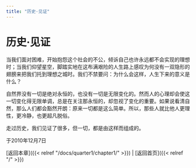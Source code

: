 ```yaml
---
title: "历史·见证"
---
```

# 历史·见证

当我们面对困难，开始抱怨这个社会的不公，倾诉自己也许永远都不会实现的理想时；当我们仰望星空，脚踏实地在这布满艰险的人生路上感叹为何没有一双隐形的翅膀来把我们托到理想之城时。我们不禁要问：为什么会这样，人生下来的意义是什么？

自然界没有一切是绝对永恒的，也没有一切是无限变化的。然而人的心理却会使这一切变化得无限单调，总是在关注那永恒的，却忽视了变化的重要。如果说看清自然，那么人们都会豁然开朗：原来一切都是这么简单。所以，那些人就比他人更理性，更冷静，也更超凡脱俗。

走过历史，我们见证了很多，但一切，都是由这样而组成的。

于2010年12月7日


[返回本章]({{< relref "/docs/quarter1/chapter1/" >}}) | [返回首页]({{< relref "/" >}})